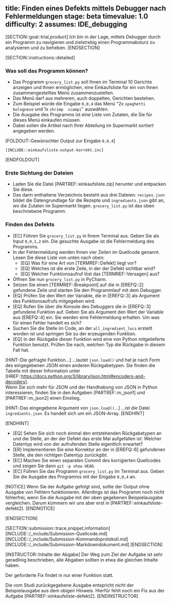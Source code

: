 title: Finden eines Defekts mittels Debugger nach Fehlermeldungen
stage: beta
timevalue: 1.0
difficulty: 2
assumes: IDE_debugging
---
[SECTION::goal::trial,product]
Ich bin in der Lage, mittels Debugger durch ein Programm zu navigieren und zielstrebig einen 
Programmabsturz zu analysieren und zu beheben.
[ENDSECTION]

[SECTION::instructions::detailed]

### Was soll das Programm können?

- Das Programm `grocery_list.py` soll Ihnen im Terminal 10 Gerichte anzeigen und Ihnen 
  ermöglichen, eine Einkaufsliste für ein von Ihnen zusammengestelltes Menü zusammenzustellen.
- Das Menü darf aus mehreren, auch doppelten, Gerichten bestehen.
- Zum Beispiel würde die Eingabe `0,0,4` das Menü "2x `spaghetti bolognese` und 1x `shrimp 
  scampi`" auswählen.
- Die Ausgabe des Programms ist eine Liste von Zutaten, die Sie für dieses Menü einkaufen müssen.
- Dabei sollen die Artikel nach Ihrer Abteilung im Supermarkt sortiert angegeben werden.

[FOLDOUT::Gewünschter Output zur Eingabe `0,0,4`]
```console
[INCLUDE::einkaufsliste-output-korrekt.inc]
```
[ENDFOLDOUT]

### Erste Sichtung der Dateien

- Laden Sie die Datei [PARTREF::einkaufsliste.zip] herunter und entpacken Sie diese.
- Das darin enthaltene Verzeichnis besteht aus drei Dateien:
  `recipes.json` bildet die Datengrundlage für die Rezepte und `ingredients.json` gibt an, wo 
  die Zutaten im Supermarkt liegen.
  `grocery_list.py` ist das oben beschriebene Programm.

### Finden des Defekts

- [EC] Führen Sie `grocery_list.py` in Ihrem Terminal aus. 
  Geben Sie als Input `0,0,1,2` ein.
  Die gesuchte Ausgabe ist die Fehlermeldung des Programms.
- In der Fehlermeldung werden Ihnen vier Zeilen im Quellcode genannt.
  Lesen Sie diese Liste von unten nach oben: 
    - [EQ] Was für eine Art von [TERMREF::Defekt] liegt vor? 
    - [EQ] Welches ist die erste Zeile, in der der Defekt sichtbar wird?
    - [EQ] Welcher Funktionsaufruf löst das [TERMREF::Versagen] aus?
- Öffnen Sie nun `grocery_list.py` in PyCharm.
- Setzen Sie einen [TERMREF::Breakpoint] auf die in [EREFQ::2] gefundene Zeile und starten Sie 
  den Programmlauf mit dem Debugger.
- [EQ] Prüfen Sie den Wert der Variable, die in [EREFQ::3] als Argument des Funktionsaufrufs 
  mitgegeben wird.
- [EQ] Rufen Sie über die Konsole des Debuggers die in [EREFQ::3] gefundene Funktion auf. 
  Geben Sie als Argument den Wert der Variable aus [EREFQ::4] ein.
  Sie werden eine Fehlermeldung erhalten.
  Um was für einen Fehler handelt es sich?
- Suchen Sie die Stelle im Code, an der `all_ingredient_locs` erstellt worden ist und springen 
  Sie zu der erzeugenden Funktion.
- [EQ] In der Rückgabe dieser Funktion wird eine von Python mitgelieferte Funktion benutzt.
  Prüfen Sie nach, welchen Typ die Rückgabe in diesem Fall hat.

[HINT::Die gefragte Funktion...]
...lautet `json.load()` und hat je nach Form des eingegebenen JSON einen anderen Rückgabetypen.
Sie finden die Tabelle mit dieser Information unter 
[HREF::https://docs.python.org/3/library/json.html#encoders-and-decoders].  
Wenn Sie sich mehr für JSON und der Handhabung von JSON in Python interessieren, 
finden Sie in den Aufgaben [PARTREF::m_json1] und [PARTREF::m_json2] einen Einstieg.

[HINT::Das eingegebene Argument von `json.load()`...]
...ist die Datei `ingredients.json`. Es handelt sich um ein JSON-Array.
[ENDHINT]

[ENDHINT]  

- [EQ] Sehen Sie sich noch einmal den entstehenden Rückgabetypen an und die Stelle, an der der 
  Defekt das erste Mal aufgefallen ist: Welcher Datentyp wird von der aufrufenden Stelle 
  eigentlich erwartet?
- [ER] Implementieren Sie eine Korrektur an der in [EREFQ::6] gefundenen Stelle, die den richtigen 
  Datentyp zurückgibt.
- [EC] Machen Sie einen separaten Commit des korrigierten Quellcodes und zeigen Sie dann
  `git -p show HEAD`.
- [EC] Führen Sie das Programm `grocery_list.py` im Terminal aus. 
  Geben Sie die Ausgabe des Programms mit der Eingabe `0,0,4` an.

[NOTICE]
Wenn Sie der Aufgabe gefolgt sind, sollte der Output ohne Ausgabe von Fehlern funktionieren.
Allerdings ist das Programm noch nicht fehlerfrei, wenn Sie die Ausgabe mit der oben gegebenen
Beispielausgabe vergleichen. 
Darum kümmern wir uns aber erst in [PARTREF::einkaufsliste-defekt2].
[ENDNOTICE]

[ENDSECTION]

[SECTION::submission::trace,snippet,information]
[INCLUDE::/_include/Submission-Quellcode.md]
[INCLUDE::/_include/Submission-Kommandoprotokoll.md]
[INCLUDE::/_include/Submission-Markdowndokument.md]
[ENDSECTION]

[INSTRUCTOR::Inhalte der Abgabe]
Der Weg zum Ziel der Aufgabe ist sehr geradlinig beschrieben, alle Abgaben sollten in etwa die 
gleichen Inhalte haben.

Der geforderte Fix findet in nur einer Funktion statt.

Die vom Studi zurückgegebene Ausgabe entspricht _nicht_ der Beispielausgabe aus dem obigen Hinweis.
Hierfür fehlt noch ein Fix aus der Aufgabe [PARTREF::einkaufsliste-defekt2].
[ENDINSTRUCTOR]
